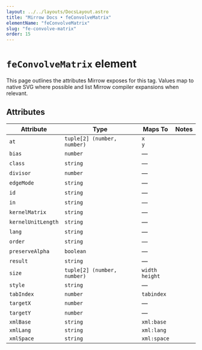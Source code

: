 ```yaml
---
layout: ../../layouts/DocsLayout.astro
title: "Mirrow Docs • feConvolveMatrix"
elementName: "feConvolveMatrix"
slug: "fe-convolve-matrix"
order: 15
---
```


# `feConvolveMatrix` element

This page outlines the attributes Mirrow exposes for this tag.
Values map to native SVG where possible and list Mirrow compiler expansions when relevant.

## Attributes

| Attribute | Type | Maps To | Notes |
| --- | --- | --- | --- |
| `at` | `tuple[2] (number, number)` | `x`<br />`y` |  |
| `bias` | `number` | &mdash; |  |
| `class` | `string` | &mdash; |  |
| `divisor` | `number` | &mdash; |  |
| `edgeMode` | `string` | &mdash; |  |
| `id` | `string` | &mdash; |  |
| `in` | `string` | &mdash; |  |
| `kernelMatrix` | `string` | &mdash; |  |
| `kernelUnitLength` | `string` | &mdash; |  |
| `lang` | `string` | &mdash; |  |
| `order` | `string` | &mdash; |  |
| `preserveAlpha` | `boolean` | &mdash; |  |
| `result` | `string` | &mdash; |  |
| `size` | `tuple[2] (number, number)` | `width`<br />`height` |  |
| `style` | `string` | &mdash; |  |
| `tabIndex` | `number` | `tabindex` |  |
| `targetX` | `number` | &mdash; |  |
| `targetY` | `number` | &mdash; |  |
| `xmlBase` | `string` | `xml:base` |  |
| `xmlLang` | `string` | `xml:lang` |  |
| `xmlSpace` | `string` | `xml:space` |  |

